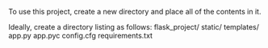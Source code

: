 To use this project, create a new directory and place all of the contents in it. 

Ideally, create a directory listing as follows:
	flask_project/
		static/
		templates/
		app.py
		app.pyc
		config.cfg
		requirements.txt
 
